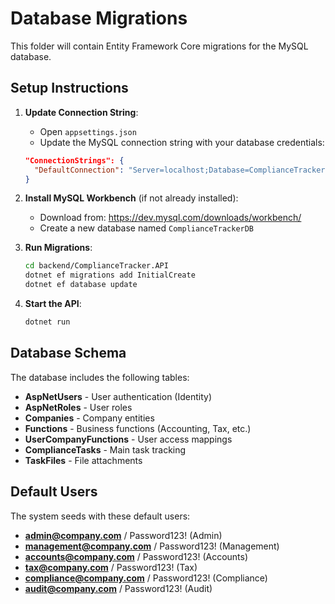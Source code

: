 # Database Migrations

This folder will contain Entity Framework Core migrations for the MySQL database.

## Setup Instructions

1. **Update Connection String**: 
   - Open `appsettings.json`
   - Update the MySQL connection string with your database credentials:
   ```json
   "ConnectionStrings": {
     "DefaultConnection": "Server=localhost;Database=ComplianceTrackerDB;User=root;Password=your_password_here;"
   }
   ```

2. **Install MySQL Workbench** (if not already installed):
   - Download from: https://dev.mysql.com/downloads/workbench/
   - Create a new database named `ComplianceTrackerDB`

3. **Run Migrations**:
   ```bash
   cd backend/ComplianceTracker.API
   dotnet ef migrations add InitialCreate
   dotnet ef database update
   ```

4. **Start the API**:
   ```bash
   dotnet run
   ```

## Database Schema

The database includes the following tables:
- **AspNetUsers** - User authentication (Identity)
- **AspNetRoles** - User roles
- **Companies** - Company entities
- **Functions** - Business functions (Accounting, Tax, etc.)
- **UserCompanyFunctions** - User access mappings
- **ComplianceTasks** - Main task tracking
- **TaskFiles** - File attachments

## Default Users

The system seeds with these default users:
- **admin@company.com** / Password123! (Admin)
- **management@company.com** / Password123! (Management)
- **accounts@company.com** / Password123! (Accounts)
- **tax@company.com** / Password123! (Tax)
- **compliance@company.com** / Password123! (Compliance)
- **audit@company.com** / Password123! (Audit)